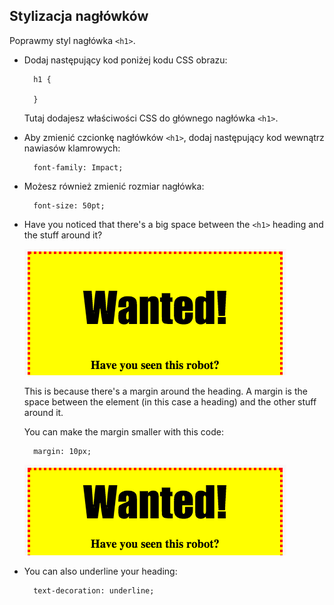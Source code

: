 ## Stylizacja nagłówków

Poprawmy styl nagłówka `<h1>`.

+ Dodaj następujący kod poniżej kodu CSS obrazu:
    
        h1 {
        
        }
        
    
    Tutaj dodajesz właściwości CSS do głównego nagłówka `<h1>`.

+ Aby zmienić czcionkę nagłówków `<h1>`, dodaj następujący kod wewnątrz nawiasów klamrowych:
    
        font-family: Impact;
        

+ Możesz również zmienić rozmiar nagłówka:
    
        font-size: 50pt;
        

+ Have you noticed that there's a big space between the `<h1>` heading and the stuff around it?
    
    ![screenshot](images/wanted-h1-margin.png)
    
    This is because there's a margin around the heading. A margin is the space between the element (in this case a heading) and the other stuff around it.
    
    You can make the margin smaller with this code:
    
        margin: 10px;
        
    
    ![screenshot](images/wanted-h1-margin-small.png)

+ You can also underline your heading:
    
        text-decoration: underline;